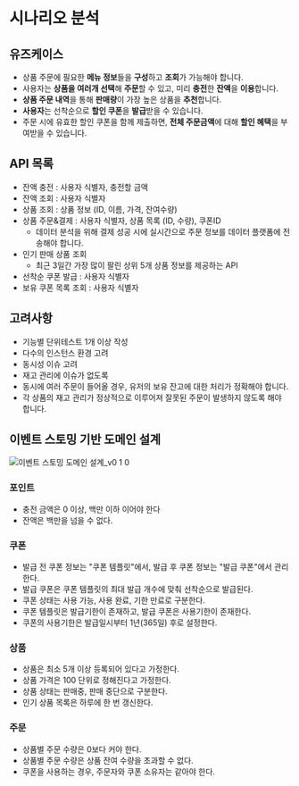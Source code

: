 # 시나리오 분석
## 유즈케이스
- 상품 주문에 필요한 **메뉴 정보**들을 **구성**하고 **조회**가 가능해야 합니다.
- 사용자는 **상품을 여러개 선택**해 **주문**할 수 있고, 미리 **충전**한 **잔액**을 **이용**합니다.
- **상품 주문 내역**을 통해 **판매량**이 가장 높은 상품을 **추천**합니다.
- **사용자**는 선착순으로 **할인 쿠폰**을 **발급**받을 수 있습니다.
- 주문 시에 유효한 할인 쿠폰을 함께 제출하면, **전체 주문금액**에 대해 **할인 혜택**을 부여받을 수 있습니다.
## API 목록
- 잔액 충전 : 사용자 식별자, 충전할 금액
- 잔액 조회 : 사용자 식별자
- 상품 조회 : 상품 정보 (ID, 이름, 가격, 잔여수량)
- 상품 주문&결제 : 사용자 식별자, 상품 목록 (ID, 수량), 쿠폰ID
  - 데이터 분석을 위해 결제 성공 시에 실시간으로 주문 정보를 데이터 플랫폼에 전송해야 합니다.
- 인기 판매 상품 조회
  - 최근 3일간 가장 많이 팔린 상위 5개 상품 정보를 제공하는 API
- 선착순 쿠폰 발급 : 사용자 식별자
- 보유 쿠폰 목록 조회 : 사용자 식별자
## 고려사항
- 기능별 단위테스트 1개 이상 작성
- 다수의 인스턴스 환경 고려
- 동시성 이슈 고려
- 재고 관리에 이슈가 없도록
- 동시에 여러 주문이 들어올 경우, 유저의 보유 잔고에 대한 처리가 정확해야 합니다.
- 각 상품의 재고 관리가 정상적으로 이루어져 잘못된 주문이 발생하지 않도록 해야 합니다.

## 이벤트 스토밍 기반 도메인 설계
![이벤트 스토밍  도메인 설계_v0 1 0](https://github.com/user-attachments/assets/e17bdcd5-356a-4adc-96d4-af5bc1077fac)
### 포인트
- 충전 금액은 0 이상, 백만 이하 이어야 한다
- 잔액은 백만을 넘을 수 없다.
### 쿠폰
- 발급 전 쿠폰 정보는 "쿠폰 템플릿"에서, 발급 후 쿠폰 정보는 "발급 쿠폰"에서 관리한다.
- 발급 쿠폰은 쿠폰 템플릿의 최대 발급 개수에 맞춰 선착순으로 발급된다.
- 쿠폰 상태는 사용 가능, 사용 완료, 기한 만료로 구분한다.
- 쿠폰 템플릿은 발급기한이 존재하고, 발급 쿠폰은 사용기한이 존재한다.
- 쿠폰의 사용기한은 발급일시부터 1년(365일) 후로 설정한다.
### 상품
- 상품은 최소 5개 이상 등록되어 있다고 가정한다.
- 상품 가격은 100 단위로 정해진다고 가정한다.
- 상품 상태는 판매중, 판매 중단으로 구분한다.
- 인기 상품 목록은 하루에 한 번 갱신한다.
### 주문
- 상품별 주문 수량은 0보다 커야 한다.
- 상품별 주문 수량은 상품 잔여 수량을 초과할 수 없다.
- 쿠폰을 사용하는 경우, 주문자와 쿠폰 소유자는 같아야 한다.